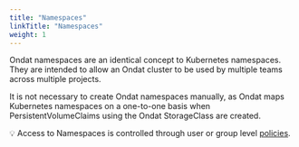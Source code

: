 ```yaml
---
title: "Namespaces"
linkTitle: "Namespaces"
weight: 1
---
```


Ondat namespaces are an identical concept to Kubernetes namespaces. They
are intended to allow an Ondat cluster to be used by multiple teams across
multiple projects.

It is not necessary to create Ondat namespaces manually, as Ondat maps
Kubernetes namespaces on a one-to-one basis when PersistentVolumeClaims using
the Ondat StorageClass are created.

💡 Access to Namespaces is controlled through user or group level [policies](/docs/concepts/policies).
